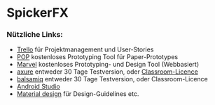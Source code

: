 # SpickerFX
### Nützliche Links:

- [Trello][trello] für Projektmanagement und User-Stories
- [POP][popapp] kostenloses Prototyping Tool für Paper-Prototypes
- [Marvel][marvel] kostenloses Prototyping- und Design Tool (Webbasiert)
- [axure][axure] entweder 30 Tage Testversion, oder [Classroom-Licence][axure_edu]
- [balsamiq][balsamiq] entweder 30 Tage Testversion, oder Classroom-Licence
- [Android Studio][studio]
- [Material design][material] für Design-Guidelines etc.


[trello]: https://trello.com
[popapp]: https://popapp.in
[marvel]: https://marvelapp.com
[axure]: https://www.axure.com
[axure_edu]: http://axure.com/edu
[balsamiq]: https://balsamiq.com
[studio]: https://developer.android.com/studio/index.html
[material]: https://material.google.com